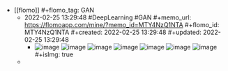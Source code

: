 - [[flomo]]
  #+flomo_tag: GAN
	- 2022-02-25 13:29:48
	   #DeepLearning #GAN 
	  #+memo_url: https://flomoapp.com/mine/?memo_id=MTY4NzQ1NTA
	  #+flomo_id: MTY4NzQ1NTA
	  #+created: 2022-02-25 13:29:48
	  #+updated: 2022-02-25 13:29:48
		- ![image](https://flomo.oss-cn-shanghai.aliyuncs.com/file/2022-02-25/370015/dec956ca352fe740b5a111425598060d.png?OSSAccessKeyId=LTAI4G9PcaGksWVKCPrE1TVL&Expires=1677137958&Signature=fOjHovuEJHw07rwORiOOQEy8h7s%3D)
		  ![image](https://flomo.oss-cn-shanghai.aliyuncs.com/file/2022-02-25/370015/2f635a16ec1bdcff84e4062ed7ad681b.png?OSSAccessKeyId=LTAI4G9PcaGksWVKCPrE1TVL&Expires=1677137958&Signature=xStspiUNXQF5AnwmouPxIgGjXnU%3D)
		  ![image](https://flomo.oss-cn-shanghai.aliyuncs.com/file/2022-02-25/370015/5f19505e3de90a19fdeed801ac3e0cba.png?OSSAccessKeyId=LTAI4G9PcaGksWVKCPrE1TVL&Expires=1677137958&Signature=Tw%2F1WtnMErlZlHNhQuXrHXTZ3pY%3D)
		  ![image](https://flomo.oss-cn-shanghai.aliyuncs.com/file/2022-02-25/370015/d3d2db33f25923cde5e50f4e257fd776.png?OSSAccessKeyId=LTAI4G9PcaGksWVKCPrE1TVL&Expires=1677137958&Signature=VhA7zTXEtSIoAwOVuHvUPkQrKBU%3D)
		  ![image](https://flomo.oss-cn-shanghai.aliyuncs.com/file/2022-02-25/370015/76ac567b92ea93927dbc919385b2e953.png?OSSAccessKeyId=LTAI4G9PcaGksWVKCPrE1TVL&Expires=1677137958&Signature=SPtcAUofwWCEtNPFx8NmDPQldT4%3D)
		  ![image](https://flomo.oss-cn-shanghai.aliyuncs.com/file/2022-02-25/370015/7ced9639e57a39c94ff4a525149303d5.png?OSSAccessKeyId=LTAI4G9PcaGksWVKCPrE1TVL&Expires=1677137958&Signature=YE%2BLbS6D69ysVxcTP5tMrr5SufE%3D)
		  ![image](https://flomo.oss-cn-shanghai.aliyuncs.com/file/2022-02-25/370015/0a63624f76427a8a51ade75237a1d70c.png?OSSAccessKeyId=LTAI4G9PcaGksWVKCPrE1TVL&Expires=1677137958&Signature=27kcmEj%2FV9QnwAYcI8RJHYr5HO8%3D)
		  #+isImg: true
	-